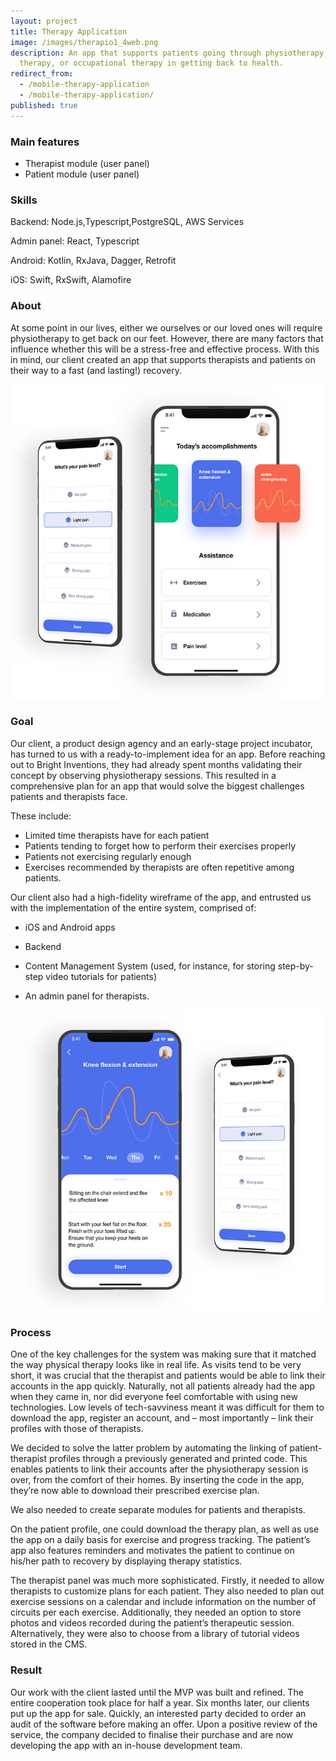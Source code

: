 ```yaml
---
layout: project
title: Therapy Application
image: /images/therapio1_4web.png
description: An app that supports patients going through physiotherapy, speech
  therapy, or occupational therapy in getting back to health.
redirect_from:
  - /mobile-therapy-application
  - /mobile-therapy-application/
published: true
---
```

### Main features

* Therapist module (user panel)
* Patient module (user panel)

### Skills

Backend: Node.js,Typescript,PostgreSQL, AWS Services

Admin panel: React, Typescript

Android: Kotlin, RxJava, Dagger, Retrofit

iOS: Swift, RxSwift, Alamofire

### About

At some point in our lives, either we ourselves or our loved ones will require physiotherapy to get back on our feet. However, there are many factors that influence whether this will be a stress-free and effective process. 
With this in mind, our client created an app that supports therapists and patients on their way to a fast (and lasting!) recovery.

![](/images/therapio_scren-3_700.jpg)

### Goal

Our client, a product design agency and an early-stage project incubator, has turned to us with a ready-to-implement idea for an app. Before reaching out to Bright Inventions, they had already spent months validating their concept by observing physiotherapy sessions. This resulted in a comprehensive plan for an app that would solve the biggest challenges patients and therapists face. 

These include:

* Limited time therapists have for each patient
* Patients tending to forget how to perform their exercises properly
* Patients not exercising regularly enough
* Exercises recommended by therapists are often repetitive among patients.

Our client also had a high-fidelity wireframe of the app, and entrusted us with the implementation of the entire system, comprised of:

* iOS and Android apps
* Backend
* Content Management System (used, for instance, for storing step-by-step video tutorials for patients)
* An admin panel for therapists.

  ![](/images/therapio_2-screeny_700.jpg)

### Process

One of the key challenges for the system was making sure that it matched the way physical therapy looks like in real life. As visits tend to be very short, it was crucial that the therapist and patients would be able to link their accounts in the app quickly. Naturally, not all patients already had the app when they came in, nor did everyone feel comfortable with using new technologies. Low levels of tech-savviness meant it was difficult for them to download the app, register an account, and – most importantly – link their profiles with those of therapists. 

We decided to solve the latter problem by automating the linking of patient-therapist profiles through a previously generated and printed code. This enables patients to link their accounts after the physiotherapy session is over, from the comfort of their homes. By inserting the code in the app, they’re now able to download their prescribed exercise plan.

We also needed to create separate modules for patients and therapists.

On the patient profile, one could download the therapy plan, as well as use the app on a daily basis for exercise and progress tracking. The patient’s app also features reminders and motivates the patient to continue on his/her path to recovery by displaying therapy statistics.

The therapist panel was much more sophisticated. Firstly, it needed to allow therapists to customize plans for each patient. They also needed to plan out exercise sessions on a calendar and include information on the number of circuits per each exercise. Additionally, they needed an option to store photos and videos recorded during the patient’s therapeutic session. Alternatively, they were also to choose from a library of tutorial videos stored in the CMS.

### Result

Our work with the client lasted until the MVP was built and refined. The entire cooperation took place for half a year. Six months later, our clients put up the app for sale. Quickly, an interested party decided to order an audit of the software before making an offer. Upon a positive review of the service, the company decided to finalise their purchase and are now developing the app with an in-house development team.